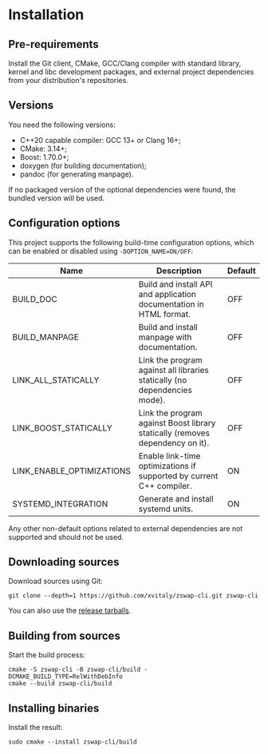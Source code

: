 # Installation

## Pre-requirements

Install the Git client, CMake, GCC/Clang compiler with standard library, kernel and libc development packages, and external project dependencies from your distribution's repositories.

## Versions

You need the following versions:

  * C++20 capable compiler: GCC 13+ or Clang 16+;
  * CMake: 3.14+;
  * Boost: 1.70.0+;
  * doxygen (for building documentation);
  * pandoc (for generating manpage).

If no packaged version of the optional dependencies were found, the bundled version will be used.

## Configuration options

This project supports the following build-time configuration options, which can be enabled or disabled using `-DOPTION_NAME=ON/OFF`:

| Name | Description | Default |
| ------- | ------- | ------- |
| BUILD_DOC | Build and install API and application documentation in HTML format. | OFF |
| BUILD_MANPAGE | Build and install manpage with documentation. | OFF |
| LINK_ALL_STATICALLY | Link the program against all libraries statically (no dependencies mode). | OFF |
| LINK_BOOST_STATICALLY | Link the program against Boost library statically (removes dependency on it). | OFF |
| LINK_ENABLE_OPTIMIZATIONS | Enable link-time optimizations if supported by current C++ compiler. | ON |
| SYSTEMD_INTEGRATION | Generate and install systemd units. | ON |

Any other non-default options related to external dependencies are not supported and should not be used.

## Downloading sources

Download sources using Git:

```
git clone --depth=1 https://github.com/xvitaly/zswap-cli.git zswap-cli
```

You can also use the [release tarballs](https://github.com/xvitaly/zswap-cli/releases).

## Building from sources

Start the build process:

```
cmake -S zswap-cli -B zswap-cli/build -DCMAKE_BUILD_TYPE=RelWithDebInfo
cmake --build zswap-cli/build
```

## Installing binaries

Install the result:

```
sudo cmake --install zswap-cli/build
```
